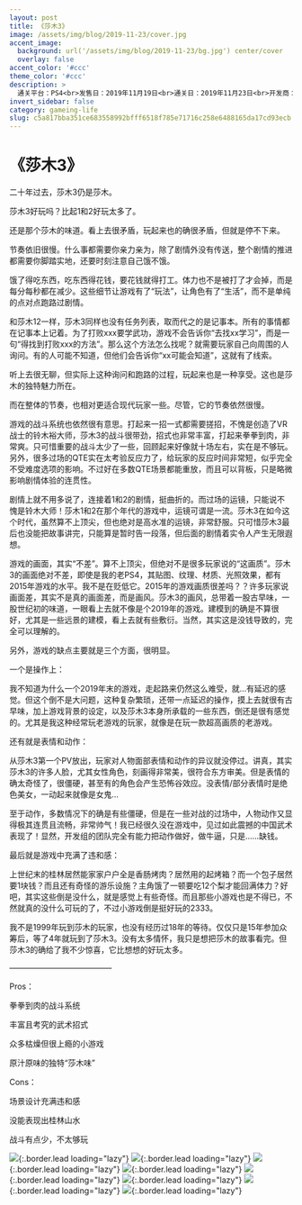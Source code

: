 ```yaml
---
layout: post
title: 《莎木3》
image: /assets/img/blog/2019-11-23/cover.jpg
accent_image: 
  background: url('/assets/img/blog/2019-11-23/bg.jpg') center/cover
  overlay: false
accent_color: '#ccc'
theme_color: '#ccc'
description: >
  通关平台：PS4<br>发售日：2019年11月19日<br>通关日：2019年11月23日<br>开发商：Ys Net<br>发行商：Deep Silver<br>个人评分：75
invert_sidebar: false
category: gameing-life
slug: c5a817bba351ce683558992bfff6518f785e71716c258e6488165da17cd93ecb
---
```


# 《莎木3》

二十年过去，莎木3仍是莎木。

莎木3好玩吗？比起1和2好玩太多了。

还是那个莎木的味道。看上去很矛盾，玩起来也的确很矛盾，但就是停不下来。

节奏依旧很慢。什么事都需要你亲力亲为，除了剧情外没有传送，整个剧情的推进都需要你脚踏实地，还要时刻注意自己饿不饿。

饿了得吃东西，吃东西得花钱，要花钱就得打工。体力也不是被打了才会掉，而是每分每秒都在减少。这些细节让游戏有了“玩法”，让角色有了“生活”，而不是单纯的点对点跑路过剧情。

和莎木12一样，莎木3同样也没有任务列表，取而代之的是记事本。所有的事情都在记事本上记着。为了打败xxx要学武功，游戏不会告诉你“去找xx学习”，而是一句“得找到打败xxx的方法”。那么这个方法怎么找呢？就需要玩家自己向周围的人询问。有的人可能不知道，但他们会告诉你“xx可能会知道”，这就有了线索。

听上去很无聊，但实际上这种询问和跑路的过程，玩起来也是一种享受。这也是莎木的独特魅力所在。

而在整体的节奏，也相对更适合现代玩家一些。尽管，它的节奏依然很慢。

游戏的战斗系统也依然很有意思。打起来一招一式都需要搓招，不愧是创造了VR战士的铃木裕大师，莎木3的战斗很带劲，招式也非常丰富，打起来拳拳到肉，非常爽。只可惜重要的战斗太少了一些，回顾起来好像就十场左右，实在是不够玩。另外，很多过场的QTE实在太考验反应力了，给玩家的反应时间非常短，似乎完全不受难度选项的影响。不过好在多数QTE场景都能重放，而且可以背板，只是略微影响剧情体验的连贯性。

剧情上就不用多说了，连接着1和2的剧情，挺曲折的。而过场的运镜，只能说不愧是铃木大师！莎木1和2在那个年代的游戏中，运镜可谓是一流。莎木3在如今这个时代，虽然算不上顶尖，但也绝对是高水准的运镜，非常舒服。只可惜莎木3最后也没能把故事讲完，只能算是暂时告一段落，但后面的剧情着实令人产生无限遐想。

游戏的画面，其实“不差”。算不上顶尖，但绝对不是很多玩家说的“这画质”。莎木3的画面绝对不差，即使是我的老PS4，其贴图、纹理、材质、光照效果，都有2015年游戏的水平。我不是在贬低它。2015年的游戏画质很差吗？？许多玩家说画面差，其实不是真的画面差，而是画风。莎木3的画风，总带着一股古早味，一股世纪初的味道，一眼看上去就不像是个2019年的游戏。建模到的确是不算很好，尤其是一些远景的建模，看上去就有些敷衍。当然，其实这是没钱导致的，完全可以理解的。

另外，游戏的缺点主要就是三个方面，很明显。

一个是操作上：

我不知道为什么一个2019年末的游戏，走起路来仍然这么难受，就…有延迟的感觉。但这个倒不是大问题，这种复杂繁琐，还带一点延迟的操作，摸上去就很有古早味，加上游戏背景的设定，以及莎木3本身所承载的一些东西，倒还是很有感觉的。尤其是我这种经常玩老游戏的玩家，就像是在玩一款超高画质的老游戏。

还有就是表情和动作：

从莎木3第一个PV放出，玩家对人物面部表情和动作的异议就没停过。讲真，其实莎木3的许多人脸，尤其女性角色，刻画得非常美，很符合东方审美。但是表情的确太奇怪了，很僵硬，甚至有的角色会产生恐怖谷效应。没表情/部分表情时是绝色美女，一动起来就像是女鬼…

至于动作，多数情况下的确是有些僵硬，但是在一些对战的过场中，人物动作又显得极其连贯且流畅，非常帅气！我已经很久没在游戏中，见过如此震撼的中国武术表现了！显然，开发组的团队完全有能力把动作做好，做牛逼，只是……缺钱。

最后就是游戏中充满了违和感：

上世纪末的桂林居然能家家户户全是香肠烤肉？居然用的起烤箱？而一个包子居然要1块钱？而且还有奇怪的游乐设施？主角饿了一顿要吃12个梨才能回满体力？好吧，其实这些倒是没什么，就是感觉上有些奇怪。而且那些小游戏也是不得已，不然就真的没什么可玩的了，不过小游戏倒是挺好玩的2333。

我不是1999年玩到莎木的玩家，也没有经历过18年的等待。仅仅只是15年参加众筹后，等了4年就玩到了莎木3。没有太多情怀，我只是想把莎木的故事看完。但莎木3的确给了我不少惊喜，它比想想的好玩太多。

—————————————

Pros：

拳拳到肉的战斗系统

丰富且考究的武术招式

众多枯燥但很上瘾的小游戏

原汁原味的独特“莎木味”

Cons：

场景设计充满违和感

没能表现出桂林山水

战斗有点少，不太够玩

![](/assets/img/blog/2019-11-23/1.jpg){:.border.lead loading="lazy"}
![](/assets/img/blog/2019-11-23/2.jpg){:.border.lead loading="lazy"}
![](/assets/img/blog/2019-11-23/3.jpg){:.border.lead loading="lazy"}
![](/assets/img/blog/2019-11-23/4.jpg){:.border.lead loading="lazy"}
![](/assets/img/blog/2019-11-23/5.jpg){:.border.lead loading="lazy"}
![](/assets/img/blog/2019-11-23/6.jpg){:.border.lead loading="lazy"}
![](/assets/img/blog/2019-11-23/7.jpg){:.border.lead loading="lazy"}
![](/assets/img/blog/2019-11-23/8.jpg){:.border.lead loading="lazy"}

